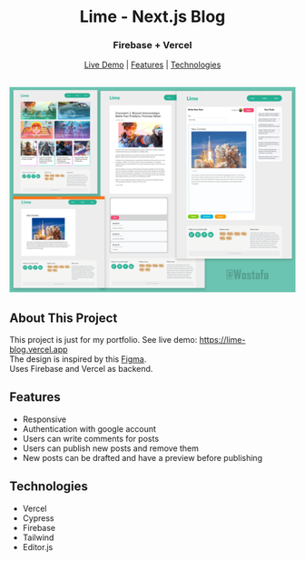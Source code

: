 
<div align='center'>
<h1 align='center'>Lime - Next.js Blog</h1>
<h3 align='center'>Firebase + Vercel</h3>
<a href='https://lime-blog.vercel.app'>Live Demo</a>
|
<a href='https://github.com/Wostafa/Lime#features'>Features</a>
|
<a href='https://github.com/Wostafa/Lime#technologies'>Technologies</a>

</div>
<br>

[![Product Name Screen Shot][product-screenshot]](https://lime-blog.vercel.app)


## About This Project
This project is just for my portfolio. See live demo: https://lime-blog.vercel.app  
The design is inspired by this [Figma](https://www.figma.com/community/file/1114626668498118174).  
Uses Firebase and Vercel as backend.

## Features
* Responsive
* Authentication with google account
* Users can write comments for posts
* Users can publish new posts and remove them
* New posts can be drafted and have a preview before publishing

## Technologies
* Vercel
* Cypress
* Firebase
* Tailwind
* Editor.js

<!-- MARKDOWN LINKS & IMAGES -->
[product-screenshot]: mockup.png
